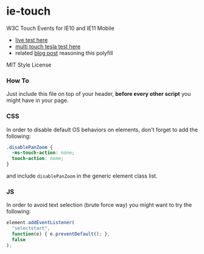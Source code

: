 ie-touch
========

W3C Touch Events for IE10 and IE11 Mobile

  * [live test here](http://webreflection.github.io/ie-touch/)
  * [multi touch tesla test here](http://webreflection.github.io/ie-touch/tesla/)
  * related [blog post](http://webreflection.blogspot.com/2014/05/touch-events-for-ie-mobile.html) reasoning this polyfill

MIT Style License

### How To

Just include this file on top of your header, **before every other script** you might have in your page.


### CSS

In order to disable default OS behaviors on elements, don't forget to add the following: 
```css
.disablePanZoom {
  -ms-touch-action: none;
  touch-action: none;
}
```
and include `disablePanZoom` in the generic element class list.

### JS

In order to avoid text selection (brute force way) you might want to try the following:
```js
element.addEventListener(
  "selectstart",
  function(e) { e.preventDefault(); },
  false
);
```
